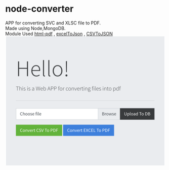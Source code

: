 # node-converter
APP for converting SVC and XLSC file to PDF.   
Made using Node,MongoDB.   
Module Used   [html-pdf](https://www.npmjs.com/package/html-pdf?activeTab=readme) , 
            [excelToJson](https://www.npmjs.com/package/convert-excel-to-json) , 
            [CSVToJSON](https://www.npmjs.com/package/csvtojson)
![SS](https://github.com/chihempat/node-converter/blob/master/ss.png)    
